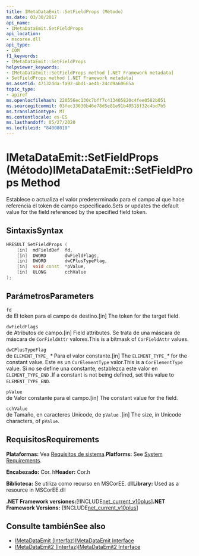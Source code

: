 ```yaml
---
title: IMetaDataEmit::SetFieldProps (Método)
ms.date: 03/30/2017
api_name:
- IMetaDataEmit.SetFieldProps
api_location:
- mscoree.dll
api_type:
- COM
f1_keywords:
- IMetaDataEmit::SetFieldProps
helpviewer_keywords:
- IMetaDataEmit::SetFieldProps method [.NET Framework metadata]
- SetFieldProps method [.NET Framework metadata]
ms.assetid: 47132dda-fa92-4bd1-ae4b-24cd9a60665a
topic_type:
- apiref
ms.openlocfilehash: 220556ec130c7bff7c413405820c4fee0582b051
ms.sourcegitcommit: 03fec33630b46e78d5e81e91b40518f32c4bd7b5
ms.translationtype: MT
ms.contentlocale: es-ES
ms.lasthandoff: 05/27/2020
ms.locfileid: "84008019"
---
```

# <a name="imetadataemitsetfieldprops-method"></a><span data-ttu-id="e6f01-102">IMetaDataEmit::SetFieldProps (Método)</span><span class="sxs-lookup"><span data-stu-id="e6f01-102">IMetaDataEmit::SetFieldProps Method</span></span>
<span data-ttu-id="e6f01-103">Establece o actualiza el valor predeterminado para el campo al que hace referencia el token de campo especificado.</span><span class="sxs-lookup"><span data-stu-id="e6f01-103">Sets or updates the default value for the field referenced by the specified field token.</span></span>  
  
## <a name="syntax"></a><span data-ttu-id="e6f01-104">Sintaxis</span><span class="sxs-lookup"><span data-stu-id="e6f01-104">Syntax</span></span>  
  
```cpp  
HRESULT SetFieldProps (  
    [in]  mdFieldDef  fd,
    [in]  DWORD       dwFieldFlags,
    [in]  DWORD       dwCPlusTypeFlag,
    [in]  void const  *pValue,
    [in]  ULONG       cchValue
);  
```  
  
## <a name="parameters"></a><span data-ttu-id="e6f01-105">Parámetros</span><span class="sxs-lookup"><span data-stu-id="e6f01-105">Parameters</span></span>  
 `fd`  
 <span data-ttu-id="e6f01-106">de El token para el campo de destino.</span><span class="sxs-lookup"><span data-stu-id="e6f01-106">[in] The token for the target field.</span></span>  
  
 `dwFieldFlags`  
 <span data-ttu-id="e6f01-107">de Atributos de campo.</span><span class="sxs-lookup"><span data-stu-id="e6f01-107">[in] Field attributes.</span></span> <span data-ttu-id="e6f01-108">Se trata de una máscara de máscara de `CorFieldAttr` valores.</span><span class="sxs-lookup"><span data-stu-id="e6f01-108">This is a bitmask of `CorFieldAttr` values.</span></span>  
  
 `dwCPlusTypeFlag`  
 <span data-ttu-id="e6f01-109">de `ELEMENT_TYPE_` *\** Para el valor constante.</span><span class="sxs-lookup"><span data-stu-id="e6f01-109">[in] The `ELEMENT_TYPE_`*\** for the constant value.</span></span> <span data-ttu-id="e6f01-110">Este es un `CorElementType` valor.</span><span class="sxs-lookup"><span data-stu-id="e6f01-110">This is a `CorElementType` value.</span></span> <span data-ttu-id="e6f01-111">Si no se define una constante, establezca este valor en `ELEMENT_TYPE_END` .</span><span class="sxs-lookup"><span data-stu-id="e6f01-111">If a constant is not being defined, set this value to `ELEMENT_TYPE_END`.</span></span>  
  
 `pValue`  
 <span data-ttu-id="e6f01-112">de Valor constante para el campo.</span><span class="sxs-lookup"><span data-stu-id="e6f01-112">[in] The constant value for the field.</span></span>  
  
 `cchValue`  
 <span data-ttu-id="e6f01-113">de Tamaño, en caracteres Unicode, de `pValue` .</span><span class="sxs-lookup"><span data-stu-id="e6f01-113">[in] The size, in Unicode characters, of `pValue`.</span></span>  
  
## <a name="requirements"></a><span data-ttu-id="e6f01-114">Requisitos</span><span class="sxs-lookup"><span data-stu-id="e6f01-114">Requirements</span></span>  
 <span data-ttu-id="e6f01-115">**Plataformas:** Vea [Requisitos de sistema](../../get-started/system-requirements.md).</span><span class="sxs-lookup"><span data-stu-id="e6f01-115">**Platforms:** See [System Requirements](../../get-started/system-requirements.md).</span></span>  
  
 <span data-ttu-id="e6f01-116">**Encabezado:** Cor. h</span><span class="sxs-lookup"><span data-stu-id="e6f01-116">**Header:** Cor.h</span></span>  
  
 <span data-ttu-id="e6f01-117">**Biblioteca:** Se utiliza como recurso en MSCorEE. dll</span><span class="sxs-lookup"><span data-stu-id="e6f01-117">**Library:** Used as a resource in MSCorEE.dll</span></span>  
  
 <span data-ttu-id="e6f01-118">**.NET Framework versiones:**[!INCLUDE[net_current_v10plus](../../../../includes/net-current-v10plus-md.md)]</span><span class="sxs-lookup"><span data-stu-id="e6f01-118">**.NET Framework Versions:** [!INCLUDE[net_current_v10plus](../../../../includes/net-current-v10plus-md.md)]</span></span>  
  
## <a name="see-also"></a><span data-ttu-id="e6f01-119">Consulte también</span><span class="sxs-lookup"><span data-stu-id="e6f01-119">See also</span></span>

- [<span data-ttu-id="e6f01-120">IMetaDataEmit (Interfaz)</span><span class="sxs-lookup"><span data-stu-id="e6f01-120">IMetaDataEmit Interface</span></span>](imetadataemit-interface.md)
- [<span data-ttu-id="e6f01-121">IMetaDataEmit2 (Interfaz)</span><span class="sxs-lookup"><span data-stu-id="e6f01-121">IMetaDataEmit2 Interface</span></span>](imetadataemit2-interface.md)
